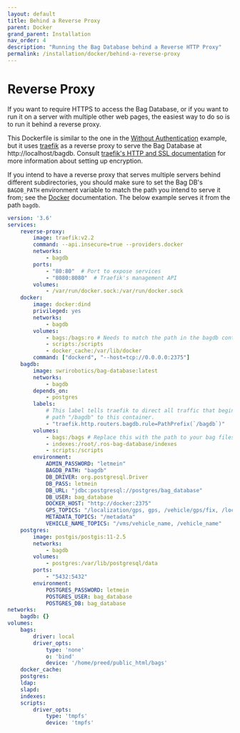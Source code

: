 ```yaml
---
layout: default
title: Behind a Reverse Proxy
parent: Docker
grand_parent: Installation
nav_order: 4
description: "Running the Bag Database behind a Reverse HTTP Proxy"
permalink: /installation/docker/behind-a-reverse-proxy
---
```


# Reverse Proxy

If you want to require HTTPS to access the Bag Database, or if you want to run it on
a server with multiple other web pages, the easiest way to do so is to run it behind
a reverse proxy.

This Dockerfile is similar to the one in the
[Without Authentication](without-authentication) example, but it
uses [traefik](https://docs.traefik.io/) as a reverse proxy to serve the Bag Database
at http://localhost/bagdb.  Consult [traefik's HTTP and SSL documentation](https://docs.traefik.io/https/overview/)
for more information about setting up encryption.

If you intend to have a reverse proxy that serves multiple servers behind different
subdirectories, you should make sure to set the Bag DB's `BAGDB_PATH` environment variable
to match the path you intend to serve it from; see the [Docker](docker) documentation.
The below example serves it from the path `bagdb`.

```yaml
version: '3.6'
services:
    reverse-proxy:
        image: traefik:v2.2
        command: --api.insecure=true --providers.docker
        networks:
            - bagdb
        ports:
            - "80:80"  # Port to expose services
            - "8080:8080"  # Traefik's management API
        volumes:
            - /var/run/docker.sock:/var/run/docker.sock
    docker:
        image: docker:dind
        privileged: yes
        networks:
            - bagdb
        volumes:
            - bags:/bags:ro # Needs to match the path in the bagdb container
            - scripts:/scripts
            - docker_cache:/var/lib/docker
        command: ["dockerd", "--host=tcp://0.0.0.0:2375"]
    bagdb:
        image: swrirobotics/bag-database:latest
        networks:
            - bagdb
        depends_on:
            - postgres
        labels:
            # This label tells traefik to direct all traffic that begins with the
            # path "/bagdb" to this container.
            - "traefik.http.routers.bagdb.rule=PathPrefix(`/bagdb`)"
        volumes:
            - bags:/bags # Replace this with the path to your bag files
            - indexes:/root/.ros-bag-database/indexes
            - scripts:/scripts
        environment:
            ADMIN_PASSWORD: "letmein"
            BAGDB_PATH: "bagdb"
            DB_DRIVER: org.postgresql.Driver
            DB_PASS: letmein
            DB_URL: "jdbc:postgresql://postgres/bag_database"
            DB_USER: bag_database
            DOCKER_HOST: "http://docker:2375"
            GPS_TOPICS: "/localization/gps, gps, /vehicle/gps/fix, /localization/sensors/gps/novatel/raw, /localization/sensors/gps/novatel/fix, /imu_3dm_node/gps/fix, /local_xy_origin"
            METADATA_TOPICS: "/metadata"
            VEHICLE_NAME_TOPICS: "/vms/vehicle_name, /vehicle_name"
    postgres:
        image: postgis/postgis:11-2.5
        networks:
            - bagdb
        volumes:
            - postgres:/var/lib/postgresql/data
        ports:
            - "5432:5432"
        environment:
            POSTGRES_PASSWORD: letmein
            POSTGRES_USER: bag_database
            POSTGRES_DB: bag_database
networks:
    bagdb: {}
volumes:
    bags:
        driver: local
        driver_opts:
            type: 'none'
            o: 'bind'
            device: '/home/preed/public_html/bags'
    docker_cache:
    postgres:
    ldap:
    slapd:
    indexes:
    scripts:
        driver_opts:
            type: 'tmpfs'
            device: 'tmpfs'
```
